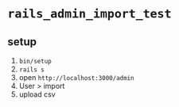 # `rails_admin_import_test`
## setup
1. `bin/setup`
1. `rails s`
1. open `http://localhost:3000/admin`
1. User > import
1. upload csv

